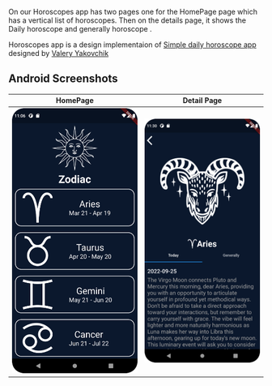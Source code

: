 On our Horoscopes app has two pages one for the HomePage page which has a vertical list of horoscopes. Then on the details page, it shows the Daily horoscope and generally horoscope .

Horoscopes app is a design implementaion of [Simple daily horoscope app](https://dribbble.com/shots/11157918-Simple-daily-horoscope-app) designed by [Valery Yakovchik](https://dribbble.com/kto_nekto)


## Android Screenshots

  HomePage                 |   Detail Page        |
:-------------------------:|:--------------------:|
![](https://github.com/mouhamedjabri/Horoscopes/blob/e3c11420d1207a6002ddd4b6b0d8ecc4ada87f4d/assets/screen_shot/Screenshot_20220925_230701.png)|![](https://github.com/mouhamedjabri/Horoscopes/blob/1616a863848618802912d21ab74d773cf5a7db33/assets/screen_shot/Screenshot_20220926_113014.png)|
